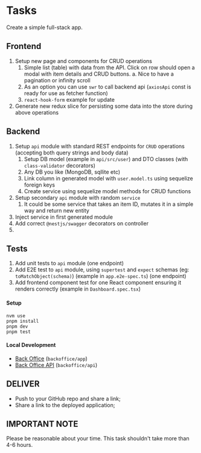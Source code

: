 # Tasks

Create a simple full-stack app.

## Frontend
1. Setup new page and components for CRUD operations
   1. Simple list (table) with data from the API. Click on row should open a modal with item details and CRUD buttons.
      a. Nice to have a pagination or infinity scroll
   2. As an option you can use `swr` to call backend api (`axiosApi` const is ready for use as fetcher function)
   3. `react-hook-form` example for update
2. Generate new redux slice for persisting some data into the store during above operations


## Backend
1. Setup `api` module with standard REST endpoints for `CRUD` operations (accepting both query strings and body data)
   1. Setup DB model (example in `api/src/user`) and DTO classes (with `class-validator` decorators)
   2. Any DB you like (MongoDB, sqllite etc)
   3. Link column in generated model with `user.model.ts` using sequelize foreign keys
   4. Create service using sequelize model methods for CRUD functions
2. Setup secondary `api` module with random `service`
   1. It could be some service that takes an item ID, mutates it in a simple way and return new entity
3. Inject service in first generated module
4. Add correct `@nestjs/swagger` decorators on controller
5. 

## Tests
1. Add unit tests to `api` module (one endpoint)
2. Add E2E test to `api` module, using `supertest` and `expect` schemas (eg: `toMatchObject(schema)`) (example in `app.e2e-spec.ts`) (one endpoint)
3. Add frontend component test for one React component ensuring it renders correctly (example in `Dashboard.spec.tsx`)


#### Setup

```shell
nvm use
pnpm install
pnpm dev
pnpm test
```

#### Local Development

- [Back Office](http://localhost:3000/) (`backoffice/app`)
- [Back Office API](http://localhost:4000/) (`backoffice/api`)

## DELIVER
- Push to your GitHub repo and share a link;
- Share a link to the deployed application;

## IMPORTANT NOTE
Please be reasonable about your time. This task shouldn't take more than 4-6 hours.
